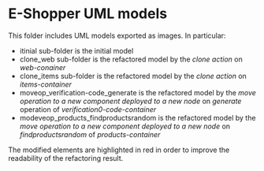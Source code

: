 # E-Shopper UML models

This folder includes UML models exported as images. In particular:
 - itinial sub-folder is the initial model
 - clone_web sub-folder is the refactored model by the *clone action* on *web-conainer*
 - clone_items sub-folder is the refactored model by the *clone action* on *items-container*
 - moveop_verification-code_generate is the refactored model by the *move operation to a new component deployed to a new node* on *generate* operation of *verification0-code-container*
 - modeveop_products_findproductsrandom is the refactored model by the *move operation to a new component deployed to a new node* on *findproductsrandom* of *products-container*

The modified elements are highlighted in red in order to improve the readability of the refactoring result. 

